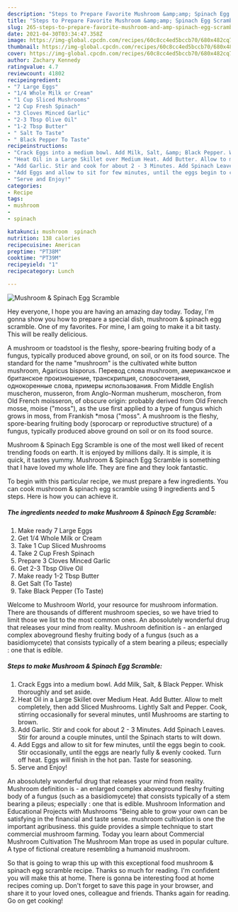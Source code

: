 ```yaml
---
description: "Steps to Prepare Favorite Mushroom &amp;amp; Spinach Egg Scramble"
title: "Steps to Prepare Favorite Mushroom &amp;amp; Spinach Egg Scramble"
slug: 265-steps-to-prepare-favorite-mushroom-and-amp-spinach-egg-scramble
date: 2021-04-30T03:34:47.358Z
image: https://img-global.cpcdn.com/recipes/60c8cc4ed5bccb70/680x482cq70/mushroom-spinach-egg-scramble-recipe-main-photo.jpg
thumbnail: https://img-global.cpcdn.com/recipes/60c8cc4ed5bccb70/680x482cq70/mushroom-spinach-egg-scramble-recipe-main-photo.jpg
cover: https://img-global.cpcdn.com/recipes/60c8cc4ed5bccb70/680x482cq70/mushroom-spinach-egg-scramble-recipe-main-photo.jpg
author: Zachary Kennedy
ratingvalue: 4.7
reviewcount: 41802
recipeingredient:
- "7 Large Eggs"
- "1/4 Whole Milk or Cream"
- "1 Cup Sliced Mushrooms"
- "2 Cup Fresh Spinach"
- "3 Cloves Minced Garlic"
- "2-3 Tbsp Olive Oil"
- "1-2 Tbsp Butter"
- " Salt To Taste"
- " Black Pepper To Taste"
recipeinstructions:
- "Crack Eggs into a medium bowl. Add Milk, Salt, &amp; Black Pepper. Whisk thoroughly and set aside."
- "Heat Oil in a Large Skillet over Medium Heat. Add Butter. Allow to melt completely, then add Sliced Mushrooms. Lightly Salt and Pepper. Cook, stirring occasionally for several minutes, until Mushrooms are starting to brown."
- "Add Garlic. Stir and cook for about 2 - 3 Minutes. Add Spinach Leaves. Stir for around a couple minutes, until the Spinach starts to wilt down."
- "Add Eggs and allow to sit for few minutes, until the eggs begin to cook. Stir occasionally, until the eggs are nearly fully &amp; evenly cooked. Turn off heat. Eggs will finish in the hot pan. Taste for seasoning."
- "Serve and Enjoy!"
categories:
- Recipe
tags:
- mushroom
- 
- spinach

katakunci: mushroom  spinach 
nutrition: 138 calories
recipecuisine: American
preptime: "PT38M"
cooktime: "PT39M"
recipeyield: "1"
recipecategory: Lunch

---
```



![Mushroom &amp; Spinach Egg Scramble](https://img-global.cpcdn.com/recipes/60c8cc4ed5bccb70/680x482cq70/mushroom-spinach-egg-scramble-recipe-main-photo.jpg)

Hey everyone, I hope you are having an amazing day today. Today, I'm gonna show you how to prepare a special dish, mushroom &amp; spinach egg scramble. One of my favorites. For mine, I am going to make it a bit tasty. This will be really delicious.

A mushroom or toadstool is the fleshy, spore-bearing fruiting body of a fungus, typically produced above ground, on soil, or on its food source. The standard for the name &#34;mushroom&#34; is the cultivated white button mushroom, Agaricus bisporus. Перевод слова mushroom, американское и британское произношение, транскрипция, словосочетания, однокоренные слова, примеры использования. From Middle English muscheron, musseron, from Anglo-Norman musherum, moscheron, from Old French moisseron, of obscure origin: probably derived from Old French mosse, moise (&#34;moss&#34;), as the use first applied to a type of fungus which grows in moss, from Frankish *mosa (&#34;moss&#34;. A mushroom is the fleshy, spore-bearing fruiting body (sporocarp or reproductive structure) of a fungus, typically produced above ground on soil or on its food source.

Mushroom &amp; Spinach Egg Scramble is one of the most well liked of recent trending foods on earth. It is enjoyed by millions daily. It is simple, it is quick, it tastes yummy. Mushroom &amp; Spinach Egg Scramble is something that I have loved my whole life. They are fine and they look fantastic.


To begin with this particular recipe, we must prepare a few ingredients. You can cook mushroom &amp; spinach egg scramble using 9 ingredients and 5 steps. Here is how you can achieve it.

<!--inarticleads1-->

##### The ingredients needed to make Mushroom &amp; Spinach Egg Scramble:

1. Make ready 7 Large Eggs
1. Get 1/4 Whole Milk or Cream
1. Take 1 Cup Sliced Mushrooms
1. Take 2 Cup Fresh Spinach
1. Prepare 3 Cloves Minced Garlic
1. Get 2-3 Tbsp Olive Oil
1. Make ready 1-2 Tbsp Butter
1. Get  Salt (To Taste)
1. Take  Black Pepper (To Taste)


Welcome to Mushroom World, your resource for mushroom information. There are thousands of different mushroom species, so we have tried to limit those we list to the most common ones. An abosolutely wonderful drug that releases your mind from reality. Mushroom definition is - an enlarged complex aboveground fleshy fruiting body of a fungus (such as a basidiomycete) that consists typically of a stem bearing a pileus; especially : one that is edible. 

<!--inarticleads2-->

##### Steps to make Mushroom &amp; Spinach Egg Scramble:

1. Crack Eggs into a medium bowl. Add Milk, Salt, &amp; Black Pepper. Whisk thoroughly and set aside.
1. Heat Oil in a Large Skillet over Medium Heat. Add Butter. Allow to melt completely, then add Sliced Mushrooms. Lightly Salt and Pepper. Cook, stirring occasionally for several minutes, until Mushrooms are starting to brown.
1. Add Garlic. Stir and cook for about 2 - 3 Minutes. Add Spinach Leaves. Stir for around a couple minutes, until the Spinach starts to wilt down.
1. Add Eggs and allow to sit for few minutes, until the eggs begin to cook. Stir occasionally, until the eggs are nearly fully &amp; evenly cooked. Turn off heat. Eggs will finish in the hot pan. Taste for seasoning.
1. Serve and Enjoy!


An abosolutely wonderful drug that releases your mind from reality. Mushroom definition is - an enlarged complex aboveground fleshy fruiting body of a fungus (such as a basidiomycete) that consists typically of a stem bearing a pileus; especially : one that is edible. Mushroom Information and Educational Projects with Mushrooms &#34;Being able to grow your own can be satisfying in the financial and taste sense. mushroom cultivation is one the important agribusiness. this guide provides a simple technique to start commercial mushroom farming. Today you learn about Commercial Mushroom Cultivation The Mushroom Man trope as used in popular culture. A type of fictional creature resembling a humanoid mushroom. 

So that is going to wrap this up with this exceptional food mushroom &amp; spinach egg scramble recipe. Thanks so much for reading. I'm confident you will make this at home. There is gonna be interesting food at home recipes coming up. Don't forget to save this page in your browser, and share it to your loved ones, colleague and friends. Thanks again for reading. Go on get cooking!
